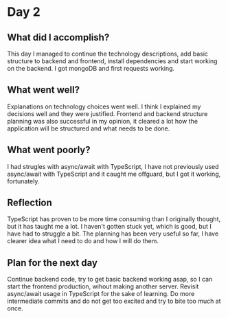 # Day 2

## What did I accomplish? 

This day I managed to continue the technology descriptions, add basic structure to backend and frontend, install dependencies and start working on the backend. I got mongoDB and first requests working. 

## What went well?

Explanations on technology choices went well. I think I explained my decisions well and they were justified. Frontend and backend structure planning was also successful in my opinion, it cleared a lot how the application will be structured and what needs to be done.

## What went poorly?

I had strugles with async/await with TypeScript, I have not previously used async/await with TypeScript and it caught me offguard, but I got it working, fortunately.

## Reflection

TypeScript has proven to be more time consuming than I originally thought, but it has taught me a lot. I haven't gotten stuck yet, which is good, but I have had to struggle a bit. The planning has been very useful so far, I have clearer idea what I need to do and how I will do them.

## Plan for the next day

Continue backend code, try to get basic backend working asap, so I can start the frontend production, wihout making another server. Revisit async/await usage in TypeScript for the sake of learning. Do more intermediate commits and do not get too excited and try to bite too much at once.